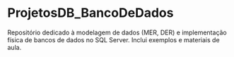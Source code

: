 # ProjetosDB_BancoDeDados
Repositório dedicado à modelagem de dados (MER, DER) e implementação física de bancos de dados no SQL Server. Inclui exemplos e materiais de aula.
